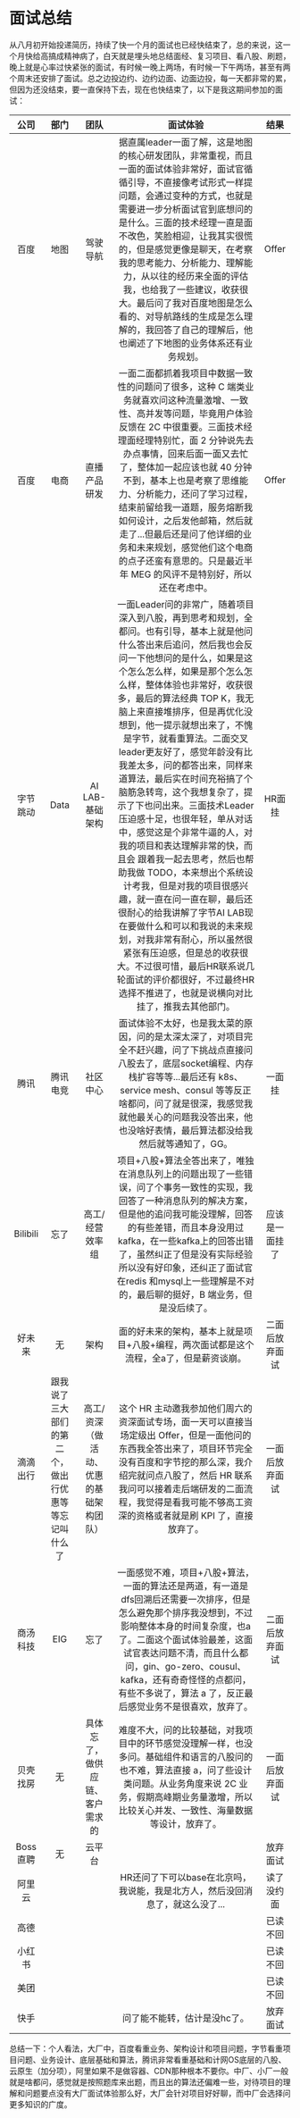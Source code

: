 # 面试总结

从八月初开始投递简历，持续了快一个月的面试也已经快结束了，总的来说，这一个月快给高搞成精神病了，白天就是埋头地总结面经、复习项目、看八股、刷题，晚上就是心率过快紧张的面试，有时候一晚上两场，有时候一下午两场，甚至有两个周末还安排了面试。总之边投边约、边约边面、边面边投，每一天都非常的累，但因为还没结束，要一直保持下去，现在也快结束了，以下是我这期间参加的面试：

|   公司   |                         部门                         |                  团队                   |                           面试体验                           |      结果      |
| :------: | :--------------------------------------------------: | :-------------------------------------: | :----------------------------------------------------------: | :------------: |
|   百度   |                         地图                         |                驾驶导航                 | 据直属leader一面了解，这是地图的核心研发团队，非常重视，而且一面的面试体验非常好，面试官循循引导，不直接像考试形式一样提问题，会通过变种的方式，也就是需要进一步分析面试官到底想问的是什么。三面的技术经理一直是面不改色，笑脸相迎，让我其实很慌的，但是感觉更像是聊天，在考察我的思考能力、分析能力、理解能力，从以往的经历来全面的评估我，也给我了一些建议，收获很大。最后问了我对百度地图是怎么看的、对导航路线的生成是怎么理解的，我回答了自己的理解后，他也阐述了下地图的业务体系还有业务规划。 |     Offer      |
|   百度   |                         电商                         |              直播产品研发               | 一面二面都抓着我项目中数据一致性的问题问了很多，这种 C 端类业务就喜欢问这种流量激增、一致性、高并发等问题，毕竟用户体验反馈在 2C 中很重要。三面技术经理面经理特别忙，面 2 分钟说先去办点事情，回来后面一面又去忙了，整体加一起应该也就 40 分钟不到，基本上也是考察了思维能力、分析能力，还问了学习过程，结束前留给我一道题，服务熔断我如何设计，之后发他邮箱，然后就走了...但最后还是问了他详细的业务和未来规划，感觉他们这个电商的点子还蛮有意思的。只是最近半年 MEG 的风评不是特别好，所以还在考虑中。 |     Offer      |
| 字节跳动 |                         Data                         |             AI LAB-基础架构             | 一面Leader问的非常广，随着项目深入到八股，再到思考和规划，全都问。也有引导，基本上就是他问什么答出来后追问，然后我也会反问一下他想问的是什么，如果是这个怎么怎么样，如果是那个怎么怎么样，整体体验也非常好，收获很多，最后的算法经典 TOP K，我无脑上来直接堆排序，但是再优化没想到，他一提示就想出来了，不愧是字节，就看重算法。二面交叉leader更友好了，感觉年龄没有比我差太多，问的都答出来，同样来道算法，最后实在时间充裕搞了个脑筋急转弯，这个我想复杂了，提示了下也问出来。三面技术Leader压迫感十足，也很年轻，单从对话中，感觉这是个非常牛逼的人，对我的项目和表达理解非常的快，而且会 跟着我一起去思考，然后也帮助我做 TODO，本来想出个系统设计考我，但是对我的项目很感兴趣，就一直在问一直在聊，最后还很耐心的给我讲解了字节AI LAB现在要做什么和可以和我说的未来规划，对我非常有耐心，所以虽然很紧张有压迫感，但是总的收获很大。不过很可惜，最后HR联系说几轮面试的评价都很好，不过最终HR选择不推进了，也就是说横向对比挂了，推我去其他部门。 |     HR面挂     |
|   腾讯   |                       腾讯电竞                       |                社区中心                 | 面试体验不太好，也是我太菜的原因，问的是太深太深了，对项目完全不赶兴趣，问了下挑战点直接问八股去了，底层socket编程、内存栈扩容等等...最后还有 k8s、service mesh、consul 等等反正啥都问，问了就是很深，我感觉我就他最关心的问题我没答出来，他也没啥好表情，最后算法都没给我然后就等通知了，GG。 |     一面挂     |
| Bilibili |                         忘了                         |            高工/ 经营效率组             | 项目+八股+算法全答出来了，唯独在消息队列上的问题出现了一些错误，问了个事务一致性的实现，我回答了一种消息队列的解决方案，但是他的追问我可能没理解，回答的有些差错，而且本身没用过kafka，在一些kafka上的回答出错了，虽然纠正了但是没有实际经验所以没有好印象，还纠正了面试官在redis 和mysql上一些理解是不对的，最后聊的挺好，B 端业务，但是没后续了。 | 应该是一面挂了 |
|  好未来  |                          无                          |                  架构                   | 面的好未来的架构，基本上就是项目+八股+编程，两次面试都是这个流程，全a了，但是薪资谈崩。 | 二面后放弃面试 |
| 滴滴出行 | 跟我说了三大部们的第二个，做出行优惠等等忘记叫什么了 | 高工/资深（做活动、优惠的基础架构团队） | 这个 HR 主动邀我参加他们周六的资深面试专场，面一天可以直接当场定级出 Offer，但是一面他问的东西我全答出来了，项目环节完全没有百度和字节挖的那么深，我介绍完就问点八股了，然后 HR 联系我问可以接着走后端研发的二面流程，我觉得是看我可能不够高工资深的资格或者就是刷 KPI 了，直接放弃了。 | 一面后放弃面试 |
| 商汤科技 |                         EIG                          |                  忘了                   | 一面感觉不难，项目+八股+算法，一面的算法还是两道，有一道是dfs回溯后还需要一次排序，但是怎么避免那个排序我没想到，不过影响整体本身的时间复杂度，也a了。二面这个面试体验最差，这面试官表达问题不清，而且什么都问，gin、go-zero、cousul、kafka，还有奇奇怪怪的点都问，有些不多说了，算法 a 了，反正最后感觉业务不是很喜欢，放弃了。 | 二面后放弃面试 |
| 贝壳找房 |                          无                          |     具体忘了，做供应链、客户需求的      | 难度不大，问的比较基础，对我项目中的环节感觉没理解一样，也没多问。基础组件和语言的八股问的也不难，算法直接 a，问了些设计类问题。从业务角度来说 2C 业务，假期高峰期业务量激增，所以比较关心并发、一致性、海量数据等设计，放弃了。 | 一面后放弃面试 |
| Boss直聘 |                          无                          |                 云平台                  |                                                              |    放弃面试    |
|  阿里云  |                                                      |                                         | HR还问了下可以base在北京吗，我说能，我是北方人，然后没回消息了，就这么没了... |   读了没约面   |
|   高德   |                                                      |                                         |                                                              |    已读不回    |
|  小红书  |                                                      |                                         |                                                              |    已读不回    |
|   美团   |                                                      |                                         |                                                              |    已读不回    |
|   快手   |                                                      |                                         |                 问了能不能转，估计是没hc了。                 |    放弃面试    |

总结一下：个人看法，大厂中，百度看重业务、架构设计和项目问题，字节看重项目问题、业务设计、底层基础和算法，腾讯非常看重基础和计网OS底层的八股、云原生（加分项），阿里如果不是做容器、CDN那种根本不要你。中厂、小厂一般就是啥都问，感觉就是按照题库来出题，而且出的算法还偏难一些，对待项目的理解和问题要点没有大厂面试体验那么好，大厂会针对项目好好聊，而中厂会选择问更多知识的广度。

